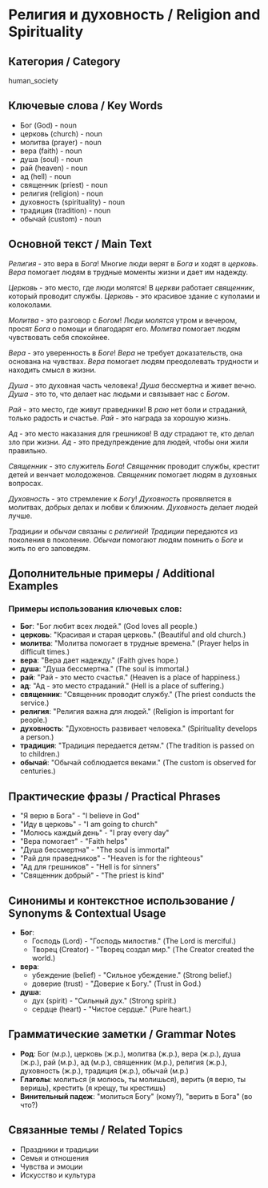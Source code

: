# Религия и духовность / Religion and Spirituality

## Категория / Category
human_society


## Ключевые слова / Key Words
- Бог (God) - noun
- церковь (church) - noun
- молитва (prayer) - noun
- вера (faith) - noun
- душа (soul) - noun
- рай (heaven) - noun
- ад (hell) - noun
- священник (priest) - noun
- религия (religion) - noun
- духовность (spirituality) - noun
- традиция (tradition) - noun
- обычай (custom) - noun

## Основной текст / Main Text

*Религия* - это вера в *Бога*! Многие люди верят в *Бога* и ходят в *церковь*. *Вера* помогает людям в трудные моменты жизни и дает им надежду.

*Церковь* - это место, где люди молятся! В *церкви* работает *священник*, который проводит службы. *Церковь* - это красивое здание с куполами и колоколами.

*Молитва* - это разговор с *Богом*! Люди *молятся* утром и вечером, просят *Бога* о помощи и благодарят его. *Молитва* помогает людям чувствовать себя спокойнее.

*Вера* - это уверенность в *Боге*! *Вера* не требует доказательств, она основана на чувствах. *Вера* помогает людям преодолевать трудности и находить смысл в жизни.

*Душа* - это духовная часть человека! *Душа* бессмертна и живет вечно. *Душа* - это то, что делает нас людьми и связывает нас с *Богом*.

*Рай* - это место, где живут праведники! В *раю* нет боли и страданий, только радость и счастье. *Рай* - это награда за хорошую жизнь.

*Ад* - это место наказания для грешников! В *аду* страдают те, кто делал зло при жизни. *Ад* - это предупреждение для людей, чтобы они жили правильно.

*Священник* - это служитель *Бога*! *Священник* проводит службы, крестит детей и венчает молодоженов. *Священник* помогает людям в духовных вопросах.

*Духовность* - это стремление к *Богу*! *Духовность* проявляется в молитвах, добрых делах и любви к ближним. *Духовность* делает людей лучше.

*Традиции* и *обычаи* связаны с *религией*! *Традиции* передаются из поколения в поколение. *Обычаи* помогают людям помнить о *Боге* и жить по его заповедям.

## Дополнительные примеры / Additional Examples

### Примеры использования ключевых слов:
- **Бог**: "Бог любит всех людей." (God loves all people.)
- **церковь**: "Красивая и старая церковь." (Beautiful and old church.)
- **молитва**: "Молитва помогает в трудные времена." (Prayer helps in difficult times.)
- **вера**: "Вера дает надежду." (Faith gives hope.)
- **душа**: "Душа бессмертна." (The soul is immortal.)
- **рай**: "Рай - это место счастья." (Heaven is a place of happiness.)
- **ад**: "Ад - это место страданий." (Hell is a place of suffering.)
- **священник**: "Священник проводит службу." (The priest conducts the service.)
- **религия**: "Религия важна для людей." (Religion is important for people.)
- **духовность**: "Духовность развивает человека." (Spirituality develops a person.)
- **традиция**: "Традиция передается детям." (The tradition is passed on to children.)
- **обычай**: "Обычай соблюдается веками." (The custom is observed for centuries.)

## Практические фразы / Practical Phrases

- "Я верю в Бога" - "I believe in God"
- "Иду в церковь" - "I am going to church"
- "Молюсь каждый день" - "I pray every day"
- "Вера помогает" - "Faith helps"
- "Душа бессмертна" - "The soul is immortal"
- "Рай для праведников" - "Heaven is for the righteous"
- "Ад для грешников" - "Hell is for sinners"
- "Священник добрый" - "The priest is kind"

## Синонимы и контекстное использование / Synonyms & Contextual Usage

- **Бог**: 
  - Господь (Lord) - "Господь милостив." (The Lord is merciful.)
  - Творец (Creator) - "Творец создал мир." (The Creator created the world.)
- **вера**: 
  - убеждение (belief) - "Сильное убеждение." (Strong belief.)
  - доверие (trust) - "Доверие к Богу." (Trust in God.)
- **душа**: 
  - дух (spirit) - "Сильный дух." (Strong spirit.)
  - сердце (heart) - "Чистое сердце." (Pure heart.)

## Грамматические заметки / Grammar Notes

- **Род**: Бог (м.р.), церковь (ж.р.), молитва (ж.р.), вера (ж.р.), душа (ж.р.), рай (м.р.), ад (м.р.), священник (м.р.), религия (ж.р.), духовность (ж.р.), традиция (ж.р.), обычай (м.р.)
- **Глаголы**: молиться (я молюсь, ты молишься), верить (я верю, ты веришь), крестить (я крещу, ты крестишь)
- **Винительный падеж**: "молиться Богу" (кому?), "верить в Бога" (во что?)

## Связанные темы / Related Topics

- Праздники и традиции
- Семья и отношения
- Чувства и эмоции
- Искусство и культура
